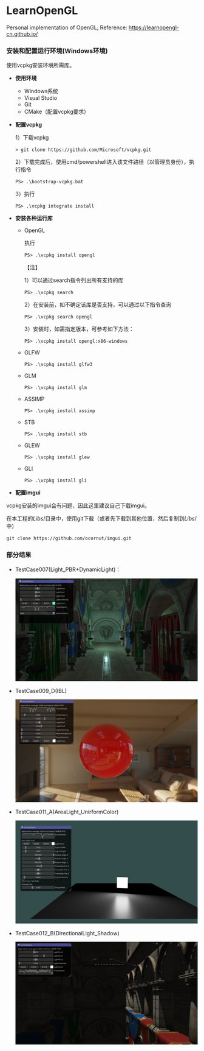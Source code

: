 # LearnOpenGL
Personal implementation of OpenGL; Reference: https://learnopengl-cn.github.io/



### 安装和配置运行环境(Windows环境)

使用vcpkg安装环境所需库。

+ **使用环境**
  
  + Windows系统
  + Visual Studio
  + Git
  + CMake（配置vcpkg要求）
  
+ **配置vcpkg**

  1）下载vcpkg

  ```
  > git clone https://github.com/Microsoft/vcpkg.git
  ```

  2）下载完成后，使用cmd/powershell进入该文件路径（以管理员身份），执行指令

  ```
  PS> .\bootstrap-vcpkg.bat
  ```

  3）执行

  ```
  PS> .\vcpkg integrate install
  ```

+ **安装各种运行库**

  + OpenGL

    执行

    ```
    PS> .\vcpkg install opengl
    ```

    【注】

    1）可以通过search指令列出所有支持的库

    ```
    PS> .\vcpkg search
    ```

    2）在安装前，如不确定该库是否支持，可以通过以下指令查询

    ```
    PS> .\vcpkg search opengl
    ```

    3）安装时，如需指定版本，可参考如下方法：

    ```
    PS> .\vcpkg install opengl:x86-windows
    ```

  + GLFW

    ```
    PS> .\vcpkg install glfw3
    ```

  + GLM

    ```
    PS> .\vcpkg install glm
    ```

  + ASSIMP

    ```
    PS> .\vcpkg install assimp
    ```

  + STB

    ```
    PS> .\vcpkg install stb
    ```

  + GLEW

    ```
    PS> .\vcpkg install glew
    ```

  + GLI

    ```
    PS> .\vcpkg install gli
    ```

    

+ **配置imgui**

vcpkg安装的imgui会有问题，因此这里建议自己下载imgui。

在本工程的$Libs/$目录中，使用git下载（或者先下载到其他位置，然后复制到$Libs/$中）

```
git clone https://github.com/ocornut/imgui.git
```



### 部分结果

+ TestCase007(Light_PBR+DynamicLight)：

  ![](Results/sponza_pbr.png)

+ TestCase009_D(IBL)

  ![ibl](Results/ibl.png)

+ TestCase011_A(AreaLight_UnirformColor)

  ![area_light_uniform_color](Results/area_light_uniform_color.png)

+ TestCase012_B(DirectionalLight_Shadow)

  ![directional_light_shadow](Results/directional_light_shadow.png)

  

